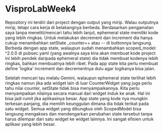 # VisproLabWeek4

Repository ini terdiri dari project dengan output yang mirip. Walau outputnya mirip, tetapi cara kerja di belakangnya berbeda. Berdasarkan pengamatan saya tanpa meneliti/mencari tahu lebih lanjut, ephemeral state memiliki kode yang lebih ringkas. Untuk melakukan decrement dan increment dia hanya cukup menambahkan setState _counter++ atau -- di buttonnya langsung. Berbeda dengan app state, walaupun sudah menambahkan scoped_model: ^2.0.0 di pubsec.yaml (yang awalnya saya kira akan membuat kode project ini lebih pendek daripada ephemeral state) dia tidak membuat kodenya lebih ringkas, bahkan membuatnya lebih ribet. Pada app state kita perlu membuat define 'logika' increment dan decrementnya dulu agar logikanya bisa jalan.

Setelah mencari tau melalu Gemini, walaupun ephemeral state terlihat lebih ringkas  namun jika ada widget lain di luar CounterWidget yang juga perlu tahu nilai counter, setState tidak bisa menyampaikannya. Kita perlu menyampaikan nilainya secara manual dari widget induk ke anak. Hal ini bisa jadi rumit jika aplikasinya besar. App state yang kode nya mungkin terkesan panjang, dia memilih keunggulan dimana dia tidak terikat pada satu widget. Semua widget yang dibungkus oleh ScopedModel bisa langsung mengakses dan mendengarkan perubahan state tersebut tanpa harus dilempar dari satu widget ke widget lainnya. Ini sangat efisien untuk aplikasi yang lebih besar.